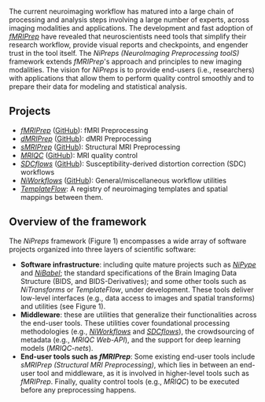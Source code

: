 The current neuroimaging workflow has matured into a large chain of processing and analysis steps involving a large number of experts, across imaging modalities and applications.
The development and fast adoption of [_fMRIPrep_][1] have revealed that neuroscientists need tools that simplify their research workflow, provide visual reports and checkpoints, and engender trust in the tool itself.
The _NiPreps (NeuroImaging Preprocessing toolS)_ framework extends _fMRIPrep_'s approach and principles to new imaging modalities.
The vision for _NiPreps_ is to provide end-users (i.e., researchers) with applications that allow them to perform quality control smoothly and to prepare their data for modeling and statistical analysis.

## Projects

  * [_fMRIPrep_][1] ([GitHub](https://github.com/poldracklab/fmriprep)): fMRI Preprocessing
  * [_dMRIPrep_][6] ([GitHub](https://github.com/nipreps/dmriprep)): dMRI Preprocessing
  * [_sMRIPrep_][7] ([GitHub](https://github.com/poldracklab/smriprep)): Structural MRI Preprocessing
  * [_MRIQC_][8] ([GitHub](https://github.com/poldracklab/mriqc)): MRI quality control
  * [_SDCflows_][5] ([GitHub](https://github.com/nipreps/sdcflows)): Susceptibility-derived distortion correction (SDC) workflows
  * [_NiWorkflows_][4] ([GitHub](https://github.com/nipreps/niworkflows)): General/miscellaneous workflow utilities
  * [_TemplateFlow_][9]: A registry of neuroimaging templates and spatial mappings between them.

## Overview of the framework

The _NiPreps_ framework (Figure 1) encompasses a wide array of software projects organized into three layers of scientific software:

  * **Software infrastructure**: including quite mature projects such as [_NiPype_][2] and [_NiBabel_][3]; the standard specifications of the Brain Imaging Data Structure (BIDS, and BIDS-Derivatives); and some other tools such as _NiTransforms_ or _TemplateFlow_, under development.
    These tools deliver low-level interfaces (e.g., data access to images and spatial transforms) and utilities (see Figure 1).
  * **Middleware**: these are utilities that generalize their functionalities across the end-user tools.
    These utilities cover foundational processing methodologies (e.g., [_NiWorkflows_][4] and [_SDCflows_][5]), the crowdsourcing of metadata (e.g., _MRIQC Web-API_), and the support for deep learning models (_MRIQC-nets_).
  * **End-user tools such as _fMRIPrep_**: Some existing end-user tools include _sMRIPrep (Structural MRI Preprocessing)_, which lies in between an end-user tool and middleware, as it is involved in higher-level tools such as _fMRIPrep_. Finally, quality control tools (e.g., _MRIQC_) to be executed before any preprocessing happens.

<!-- ![Branching](https://guides.github.com/activities/hello-world/branching.png) -->

[1]: http://fmriprep.org/ "fMRIPrep documentation"
[2]: https://nipype.readthedocs.io/ "NiPype documentation"
[3]: https://nibabel.readthedocs.io/ "NiBabel documentation"
[4]: https://www.nipreps.org/niworkflows/ "NiWorkflows documentation"
[5]: https://www.nipreps.org/sdcflows/ "SDCflows documentation"
[6]: https://www.nipreps.org/dmriprep/ "dMRIPrep documentation"
[7]: https://poldracklab.github.io/smriprep "sMRIPrep documentation"
[8]: https://mriqc.readthedocs.io/ "MRIQC Documentation"
[9]: https://www.templateflow.org/ "TemplateFlow"
